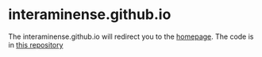 # interaminense.github.io

The interaminense.github.io will redirect you to the [homepage](https://interaminense.github.io/homepage).
The code is in [this repository](https://github.com/interaminense/homepage)
